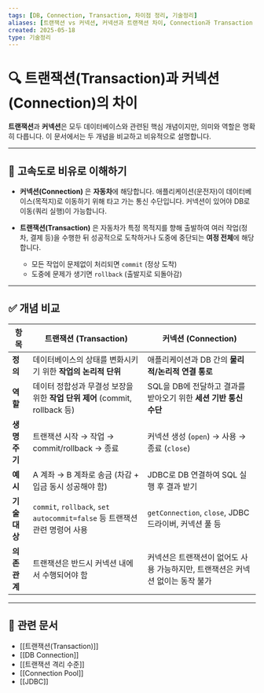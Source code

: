 ```yaml
---
tags: [DB, Connection, Transaction, 차이점 정리, 기술정리]
aliases: [트랜잭션 vs 커넥션, 커넥션과 트랜잭션 차이, Connection과 Transaction 비교]
created: 2025-05-18
type: 기술정리
---
```


# 🔍 트랜잭션(Transaction)과 커넥션(Connection)의 차이

**트랜잭션**과 **커넥션**은 모두 데이터베이스와 관련된 핵심 개념이지만, 의미와 역할은 명확히 다릅니다. 이 문서에서는 두 개념을 비교하고 비유적으로 설명합니다.

---

## 🚗 고속도로 비유로 이해하기

- **커넥션(Connection)** 은 **자동차**에 해당합니다. 애플리케이션(운전자)이 데이터베이스(목적지)로 이동하기 위해 타고 가는 통신 수단입니다. 커넥션이 있어야 DB로 이동(쿼리 실행)이 가능합니다.

- **트랜잭션(Transaction)** 은 자동차가 특정 목적지를 향해 출발하여 여러 작업(정차, 결제 등)을 수행한 뒤 성공적으로 도착하거나 도중에 중단되는 **여정 전체**에 해당합니다.
  - 모든 작업이 문제없이 처리되면 `commit` (정상 도착)
  - 도중에 문제가 생기면 `rollback` (출발지로 되돌아감)

---

## ✅ 개념 비교

| 항목         | **트랜잭션 (Transaction)**                                                                 | **커넥션 (Connection)**                                                            |
|--------------|-------------------------------------------------------------------------------------------|------------------------------------------------------------------------------------|
| **정의**      | 데이터베이스의 상태를 변화시키기 위한 **작업의 논리적 단위**                                 | 애플리케이션과 DB 간의 **물리적/논리적 연결 통로**                                 |
| **역할**      | 데이터 정합성과 무결성 보장을 위한 **작업 단위 제어** (commit, rollback 등)               | SQL을 DB에 전달하고 결과를 받아오기 위한 **세션 기반 통신 수단**                   |
| **생명주기**  | 트랜잭션 시작 → 작업 → commit/rollback → 종료                                           | 커넥션 생성 (`open`) → 사용 → 종료 (`close`)                                     |
| **예시**      | A 계좌 → B 계좌로 송금 (차감 + 입금 동시 성공해야 함)                                   | JDBC로 DB 연결하여 SQL 실행 후 결과 받기                                          |
| **기술 대상** | `commit`, `rollback`, `set autocommit=false` 등 트랜잭션 관련 명령어 사용               | `getConnection`, `close`, JDBC 드라이버, 커넥션 풀 등                              |
| **의존관계**  | 트랜잭션은 반드시 커넥션 내에서 수행되어야 함                                          | 커넥션은 트랜잭션이 없어도 사용 가능하지만, 트랜잭션은 커넥션 없이는 동작 불가     |

---

## 🔗 관련 문서
- [[트랜잭션(Transaction)]]
- [[DB Connection]]
- [[트랜잭션 격리 수준]]
- [[Connection Pool]]
- [[JDBC]]
